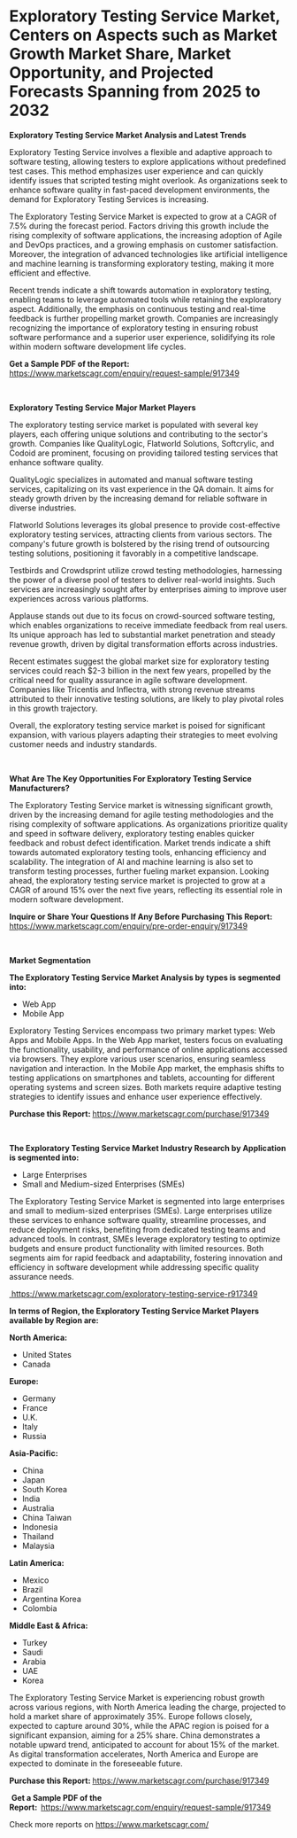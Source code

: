 <p><h1>Exploratory Testing Service Market, Centers on Aspects such as Market Growth Market Share, Market Opportunity, and Projected Forecasts Spanning from 2025 to 2032</h1></p><p><strong>Exploratory Testing Service Market Analysis and Latest Trends</strong></p>
<p><p>Exploratory Testing Service involves a flexible and adaptive approach to software testing, allowing testers to explore applications without predefined test cases. This method emphasizes user experience and can quickly identify issues that scripted testing might overlook. As organizations seek to enhance software quality in fast-paced development environments, the demand for Exploratory Testing Services is increasing.</p><p>The Exploratory Testing Service Market is expected to grow at a CAGR of 7.5% during the forecast period. Factors driving this growth include the rising complexity of software applications, the increasing adoption of Agile and DevOps practices, and a growing emphasis on customer satisfaction. Moreover, the integration of advanced technologies like artificial intelligence and machine learning is transforming exploratory testing, making it more efficient and effective.</p><p>Recent trends indicate a shift towards automation in exploratory testing, enabling teams to leverage automated tools while retaining the exploratory aspect. Additionally, the emphasis on continuous testing and real-time feedback is further propelling market growth. Companies are increasingly recognizing the importance of exploratory testing in ensuring robust software performance and a superior user experience, solidifying its role within modern software development life cycles.</p></p>
<p><strong>Get a Sample PDF of the Report:&nbsp;</strong> <a href="https://www.marketscagr.com/enquiry/request-sample/917349?utm_campaign=2315&utm_medium=2&utm_source=Github&utm_content=ia&utm_term=07032025&utm_id=exploratory-testing-service">https://www.marketscagr.com/enquiry/request-sample/917349</a></p>
<p>&nbsp;</p>
<p><strong>Exploratory Testing Service Major Market Players</strong></p>
<p><p>The exploratory testing service market is populated with several key players, each offering unique solutions and contributing to the sector's growth. Companies like QualityLogic, Flatworld Solutions, Softcrylic, and Codoid are prominent, focusing on providing tailored testing services that enhance software quality.</p><p>QualityLogic specializes in automated and manual software testing services, capitalizing on its vast experience in the QA domain. It aims for steady growth driven by the increasing demand for reliable software in diverse industries.</p><p>Flatworld Solutions leverages its global presence to provide cost-effective exploratory testing services, attracting clients from various sectors. The company's future growth is bolstered by the rising trend of outsourcing testing solutions, positioning it favorably in a competitive landscape.</p><p>Testbirds and Crowdsprint utilize crowd testing methodologies, harnessing the power of a diverse pool of testers to deliver real-world insights. Such services are increasingly sought after by enterprises aiming to improve user experiences across various platforms.</p><p>Applause stands out due to its focus on crowd-sourced software testing, which enables organizations to receive immediate feedback from real users. Its unique approach has led to substantial market penetration and steady revenue growth, driven by digital transformation efforts across industries.</p><p>Recent estimates suggest the global market size for exploratory testing services could reach $2-3 billion in the next few years, propelled by the critical need for quality assurance in agile software development. Companies like Tricentis and Inflectra, with strong revenue streams attributed to their innovative testing solutions, are likely to play pivotal roles in this growth trajectory.</p><p>Overall, the exploratory testing service market is poised for significant expansion, with various players adapting their strategies to meet evolving customer needs and industry standards.</p></p>
<p>&nbsp;</p>
<p><strong>What Are The Key Opportunities For Exploratory Testing Service Manufacturers?</strong></p>
<p><p>The Exploratory Testing Service market is witnessing significant growth, driven by the increasing demand for agile testing methodologies and the rising complexity of software applications. As organizations prioritize quality and speed in software delivery, exploratory testing enables quicker feedback and robust defect identification. Market trends indicate a shift towards automated exploratory testing tools, enhancing efficiency and scalability. The integration of AI and machine learning is also set to transform testing processes, further fueling market expansion. Looking ahead, the exploratory testing service market is projected to grow at a CAGR of around 15% over the next five years, reflecting its essential role in modern software development.</p></p>
<p><strong>Inquire or Share Your Questions If Any Before Purchasing This Report:</strong> <a href="https://www.marketscagr.com/enquiry/pre-order-enquiry/917349?utm_campaign=2315&utm_medium=2&utm_source=Github&utm_content=ia&utm_term=07032025&utm_id=exploratory-testing-service">https://www.marketscagr.com/enquiry/pre-order-enquiry/917349</a></p>
<p>&nbsp;</p>
<p><strong>Market Segmentation</strong></p>
<p><strong>The Exploratory Testing Service Market Analysis by types is segmented into:</strong></p>
<p><ul><li>Web App</li><li>Mobile App</li></ul></p>
<p><p>Exploratory Testing Services encompass two primary market types: Web Apps and Mobile Apps. In the Web App market, testers focus on evaluating the functionality, usability, and performance of online applications accessed via browsers. They explore various user scenarios, ensuring seamless navigation and interaction. In the Mobile App market, the emphasis shifts to testing applications on smartphones and tablets, accounting for different operating systems and screen sizes. Both markets require adaptive testing strategies to identify issues and enhance user experience effectively.</p></p>
<p><strong>Purchase this Report:&nbsp;</strong><a href="https://www.marketscagr.com/purchase/917349?utm_campaign=2315&utm_medium=2&utm_source=Github&utm_content=ia&utm_term=07032025&utm_id=exploratory-testing-service">https://www.marketscagr.com/purchase/917349</a></p>
<p>&nbsp;</p>
<p><strong>The Exploratory Testing Service Market Industry Research by Application is segmented into:</strong></p>
<p><ul><li>Large Enterprises</li><li>Small and Medium-sized Enterprises (SMEs)</li></ul></p>
<p><p>The Exploratory Testing Service Market is segmented into large enterprises and small to medium-sized enterprises (SMEs). Large enterprises utilize these services to enhance software quality, streamline processes, and reduce deployment risks, benefiting from dedicated testing teams and advanced tools. In contrast, SMEs leverage exploratory testing to optimize budgets and ensure product functionality with limited resources. Both segments aim for rapid feedback and adaptability, fostering innovation and efficiency in software development while addressing specific quality assurance needs.</p></p>
<p><a href="https://www.marketscagr.com/exploratory-testing-service-r917349?utm_campaign=2315&utm_medium=2&utm_source=Github&utm_content=ia&utm_term=07032025&utm_id=exploratory-testing-service">&nbsp;https://www.marketscagr.com/exploratory-testing-service-r917349</a></p>
<p><strong>In terms of Region, the Exploratory Testing Service Market Players available by Region are:</strong></p>
<p>
    <p> <strong> North America: </strong>
        <ul>
            <li>United States</li>
            <li>Canada</li>
        </ul>
        </p> 
    <p> <strong> Europe: </strong>
        <ul>
            <li>Germany</li>
            <li>France</li>
            <li>U.K.</li>
            <li>Italy</li>
            <li>Russia</li>
        </ul>
        </p> 
    <p> <strong> Asia-Pacific: </strong>
        <ul>
            <li>China</li>
            <li>Japan</li>
            <li>South Korea</li>
            <li>India</li>
            <li>Australia</li>
            <li>China Taiwan</li>
            <li>Indonesia</li>
            <li>Thailand</li>
            <li>Malaysia</li>
        </ul>
        </p> 
    <p> <strong> Latin America: </strong>
        <ul>
            <li>Mexico</li>
            <li>Brazil</li>
            <li>Argentina Korea</li>
            <li>Colombia</li>
        </ul>
        </p> 
    <p> <strong> Middle East & Africa: </strong>
        <ul>
            <li>Turkey</li>
            <li>Saudi</li>
            <li>Arabia</li>
            <li>UAE</li>
            <li>Korea</li>
        </ul>
    </p>
    </p>
<p><p>The Exploratory Testing Service Market is experiencing robust growth across various regions, with North America leading the charge, projected to hold a market share of approximately 35%. Europe follows closely, expected to capture around 30%, while the APAC region is poised for a significant expansion, aiming for a 25% share. China demonstrates a notable upward trend, anticipated to account for about 15% of the market. As digital transformation accelerates, North America and Europe are expected to dominate in the foreseeable future.</p></p>
<p><strong>Purchase this Report: </strong><a href="https://www.marketscagr.com/purchase/917349?utm_campaign=2315&utm_medium=2&utm_source=Github&utm_content=ia&utm_term=07032025&utm_id=exploratory-testing-service">https://www.marketscagr.com/purchase/917349</a></p>
<p>&nbsp;<strong>Get a Sample PDF of the Report:&nbsp;&nbsp;</strong><a href="https://www.marketscagr.com/enquiry/request-sample/917349?utm_campaign=2315&utm_medium=2&utm_source=Github&utm_content=ia&utm_term=07032025&utm_id=exploratory-testing-service">https://www.marketscagr.com/enquiry/request-sample/917349</a></p>
<p><strong></strong></p>
<p>Check more reports on <a href="https://www.marketscagr.com/?utm_campaign=2315&utm_medium=2&utm_source=Github&utm_content=ia&utm_term=07032025&utm_id=exploratory-testing-service">https://www.marketscagr.com/</a></p>
